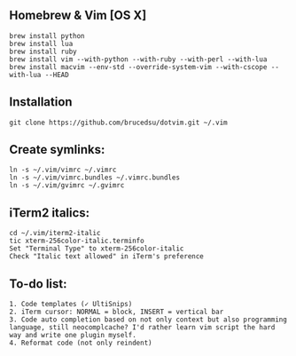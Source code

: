 ## Homebrew & Vim [OS X]

    brew install python
    brew install lua
    brew install ruby
    brew install vim --with-python --with-ruby --with-perl --with-lua
    brew install macvim --env-std --override-system-vim --with-cscope --with-lua --HEAD

## Installation

    git clone https://github.com/brucedsu/dotvim.git ~/.vim

## Create symlinks:

    ln -s ~/.vim/vimrc ~/.vimrc
    ln -s ~/.vim/vimrc.bundles ~/.vimrc.bundles
    ln -s ~/.vim/gvimrc ~/.gvimrc

## iTerm2 italics:

    cd ~/.vim/iterm2-italic
    tic xterm-256color-italic.terminfo
    Set "Terminal Type" to xterm-256color-italic
    Check "Italic text allowed" in iTerm's preference

## To-do list:

    1. Code templates (✓ UltiSnips)
    2. iTerm cursor: NORMAL = block, INSERT = vertical bar
    3. Code auto completion based on not only context but also programming language, still neocomplcache? I'd rather learn vim script the hard way and write one plugin myself.
    4. Reformat code (not only reindent)
